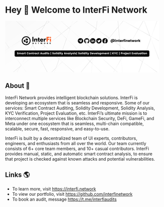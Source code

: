 # Hey 👋 Welcome to InterFi Network

<img src="https://github.com/interfinetwork/interfinetwork/blob/main/GitHub%20Profile%20Banner.png" alt="InterFi Network">

## About 🏢

InterFi Network provides intelligent blockchain solutions. InterFi is developing an ecosystem that is seamless and responsive. Some of our services: Smart Contract Auditing, Solidity Development, Solidity Analysis, KYC Verification, Project Evaluation, etc. InterFi’s ultimate mission is to interconnect multiple services like Blockchain Security, DeFi, GameFi, and Meta under one ecosystem that is seamless, multi-chain compatible, scalable, secure, fast, responsive, and easy-to-use.

InterFi is built by a decentralized team of UI experts, contributors, engineers, and enthusiasts from all over the world. Our team currently consists of 6+ core team members, and 10+ casual contributors. InterFi provides manual, static, and automatic smart contract analysis, to ensure that project is checked against known attacks and potential vulnerabilities.








## Links 🌎
- To learn more, visit https://interfi.network
- To view our portfolio, visit https://github.com/interfinetwork
- To book an audit, message https://t.me/interfiaudits
